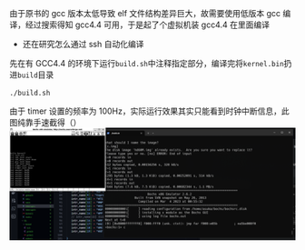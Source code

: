 由于原书的 gcc 版本太低导致 elf 文件结构差异巨大，故需要使用低版本 gcc 编译，经过搜索得知 gcc4.4 可用，于是起了个虚拟机装 gcc4.4 在里面编译
- 还在研究怎么通过 ssh 自动化编译

先在有 GCC4.4 的环境下运行`build.sh`中注释指定部分，编译完将`kernel.bin`扔进`build`目录

```shell
./build.sh
```
由于 timer 设置的频率为 100Hz，实际运行效果其实只能看到时钟中断信息，此图纯靠手速截得（）
![result](./img/result.png)